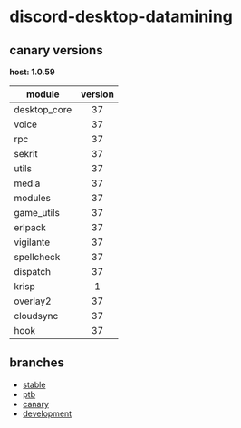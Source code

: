 # discord-desktop-datamining

## canary versions

**host: 1.0.59**

| module | version |
| ------ | :-----: |
| desktop_core | 37 |
| voice | 37 |
| rpc | 37 |
| sekrit | 37 |
| utils | 37 |
| media | 37 |
| modules | 37 |
| game_utils | 37 |
| erlpack | 37 |
| vigilante | 37 |
| spellcheck | 37 |
| dispatch | 37 |
| krisp | 1 |
| overlay2 | 37 |
| cloudsync | 37 |
| hook | 37 |

## branches

- [stable](https://github.com/OpenAsar/discord-desktop-datamining/tree/stable)
- [ptb](https://github.com/OpenAsar/discord-desktop-datamining/tree/ptb)
- [canary](https://github.com/OpenAsar/discord-desktop-datamining/tree/canary)
- [development](https://github.com/OpenAsar/discord-desktop-datamining/tree/development)